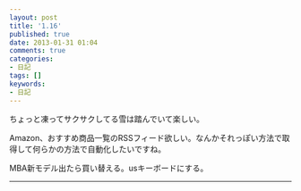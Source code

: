```yaml
---
layout: post
title: '1.16'
published: true
date: 2013-01-31 01:04
comments: true
categories:
- 日記
tags: []
keywords:
- 日記
---
```

ちょっと凍ってサクサクしてる雪は踏んでいて楽しい。

Amazon、おすすめ商品一覧のRSSフィード欲しい。なんかそれっぽい方法で取得して何らかの方法で自動化したいですね。

MBA新モデル出たら買い替える。usキーボードにする。

---

